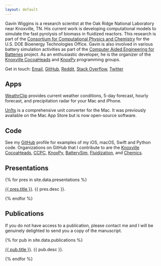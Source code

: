 ```yaml
---
layout: default
---
```


Gavin Wiggins is a research scientist at the Oak Ridge National Laboratory near
Knoxville, TN. His current work is developing computational models to simulate
the fast pyrolysis of biomass in fluidized reactors. This research is part of
the [Consortium for Computational Physics and Chemistry][ccpc] for the U.S. DOE
Bioenergy Technologies Office. Gavin is also involved in various battery
simulation activities as part of the [Computer Aided Engineering for
Batteries][caebat] project. As an enthusiastic developer, he is the organizer of
the [Knoxville CocoaHeads][cocoa] and [KnoxPy][kpy] programming groups.

Get in touch: <a href = "mailto:wiggingATmeDOTcom" onclick = "this.href=this.href.replace(/AT/,'&#64;').replace(/DOT/,'&#46;')">Email</a>, [GitHub][git], [Reddit][red], [Stack Overflow][so], [Twitter][tw]

## Apps

[WeathrClip][wc] provides current weather conditions, 5-day forecast, hourly
forecast, and precipitation radar for your Mac and iPhone.

[Un1ts][un] is a comprehensive unit converter for the Mac. It was previously
available on the Mac App Store but is now open-source software.

## Code

See my [GitHub][] profile for examples of my iOS, macOS, Swift and Python code.
Organizations on GitHub that I contribute to are the [Knoxville CocoaHeads][],
[CCPC][], [KnoxPy][], [BatterySim][], [Fluidization][], and [Chemics][].

[GitHub]: https://github.com/wigging
[Knoxville CocoaHeads]: https://github.com/knoxcocoa
[CCPC]: https://github.com/ccpcode
[KnoxPy]: https://github.com/knoxpy
[BatterySim]: https://github.com/batterysim
[Fluidization]: https://github.com/fluidization
[Chemics]: https://github.com/chemics

## Presentations

{% for pres in site.data.presentations %}
<p><a href="{{ pres.link }}">{{ pres.title }}</a>. {{ pres.desc }}.</p>
{% endfor %}

## Publications

If you do not have access to a publication, please contact me and I will be genuinely delighted to send you a copy of the manuscript.

{% for pub in site.data.publications %}
<p><a href="{{ pub.link }}">{{ pub.title }}</a>. {{ pub.desc }}.</p>
{% endfor %}

[ccpc]: http://cpcbiomass.org
[caebat]: http://batterysim.org
[cocoa]: http://knoxcocoa.org
[kpy]: http://knoxpy.org
[git]: https://github.com/wigging
[red]: https://www.reddit.com/user/wiggitt
[so]: https://stackoverflow.com/users/1084875/wigging
[tw]: https://twitter.com/wigging
[wc]: http://weathrclip.com
[un]: https://github.com/wigging/un1ts-mac-app
